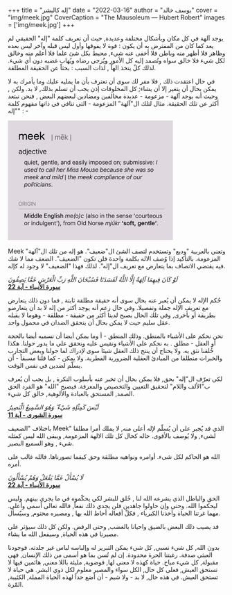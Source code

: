 +++
title = "إله كالبشر"
date = "2022-03-16"
author = "يوسف خالد"
cover = "img/meek.jpg"
CoverCaption = "The Mausoleum — Hubert Robert"
images = ['img/meek.jpg']
+++

يوجد آلهة في كل مكان وبأشكال مختلفة وعديدة, حيث أن تعريف كلمة "إله" الحقيقي لم يعد كما كان من المفترض به أن يكون : قوة لا يفوقها وأول ليس قبله وآخر ليس بعده وظاهر فلا أظهر منه وباطن فلا أخفى عنه شيء, محيط بكل شئ علما فلا أعلم منه وخالق لكل شيء فلا خالق سواه وتُصمد إليه كل الأمور ويُُرجى رضاه ويُهاب غضبه دون أي شيء. 
لذلك كلٌ يتخذ الهاً , لذات السبب : بحثاً عن الحقيقة المطلقة. 

في حال اعتقدت ذلك , فلا مفر لك سوى أن تعترف بأن ما يمليه عليك وما يأمرك به لا يمكن بحال أن يتغير إلا أن يشاء; كل المخلوقات إذن يجب أن تسلم بذلك, لا بد.
ولكن , وحيث أنه يوجد آلهة - مزعومة - عديدة مخالفين ومضادين لبعضهم البعض , فنحن نبتعد أكثر عن تلك الحقيقة. مثال لتلك ال"آلهة" المزعومة - التي تنافي في ذاتها مفهوم  كلمة "إله" : -   

![Meek in dictionary](/img/meek_2.png "Meek in dictionary")

Meek وتعني بالعربية "وديع" وتستخدم لتصف الشئ ال"ضعيف". هو إله من تلك ال"آلهة" المزعومة. بالتأكيد إذا وُصف الاله بكلمة واحدة فلن تكون "الضعيف". الضعف مما لا شك فيه يقتضي الاتصاف بما يتعارض مع تعريف ال"إله". لذلك فهذا "الضعيف" لا وجود له كإله.

_لَوْ كَانَ فِيهِمَا آلِهَةٌ إِلَّا اللَّهُ لَفَسَدَتَا فَسُبْحَانَ اللَّهِ رَبِّ الْعَرْشِ عَمَّا يَصِفُونَ_ \
__[سورة اﻷنبياء - آية 22](https://quran.com/21?startingVerse=22)__

حُكم الإله لا يمكن أن يُعبر عنه بحال سوى أنه حقيقة مطلقة ثابتة , فما دون ذلك يتعارض مع تعريف الإله جملة وتفصيلا. وفي حال زعم أنه يوجد أكثر من إله لا بد أن يتعارضو بطريقة أو بأخرى, وفي تلك الحال يصبح لدينا أكثر من حقيقة - مطلقة - وهوما لا يقبله عقل سليم حيث لا يمكن بحال أن يتحقق الضدان في محمول واحد.

نحن نحكم على الأشياء بالمنطق. وذلك المنطق - أ وما يمكن أيضا أن نسميه أيضا بالحجة أو العقل - مطلق . به نحكم على الأشياء ونقيس عليه ونحقق على ما يدور حولنا. هكذا خُلقنا نثق به. ولا يحتاج أن ينتج ذلك العقل شيئا سوى لإدراك لما حولنا وبعض التجارب والخبرات منطلقا من المبادئ العقلية الضرورية الفطرية. ولا يمكن  - كما قلنا مسبقاً - أن يسلّم لضدين في نفس الوقت.  

لكي تعرّف ال"إله" بحق, فلا يمكن بحال أن تخبر عنه بأسلوب النكرة , بل يجب أن يُعرف ب"الألف واللام" لتحقيق التعيين والتخصيص والمعرفة. فيصبح "الله" هو الفرد الحق الصمد, المستحق بالعبادة والألوهية, خالق كل شيء.


_لَيْسَ كَمِثْلِهِ شَيْءٌ ۖ وَهُوَ السَّمِيعُ الْبَصِيرُ_ \
__[سورة الشورى - آية 11](https://quran.com/42?startingVerse=11)__

باختلاف "الضعيف Meek" الذي قد يُجبر على أن يُسلّم لإله أعلى منه, لا يملك أمرا مطلقا لشيء, ولا يُوصف بالأقوى. حاله كحال كل تلك الالهة المزعومة, ويبقى الله ليس كمثله شيء , وهو السميع البصير. 


الله هو الحاكم لكل شيء. أوامره ونواهيه مطلقة وحق كيفما تصورناها. فالله غالب على أمره.

_لَا يُسْأَلُ عَمَّا يَفْعَلُ وَهُمْ يُسْأَلُونَ_ \
__[سورة اﻷنبياء - آية 22](https://quran.com/21?startingVerse=23)__

الحق والباطل الذي يشرعه الله لنا , خُلق للبشر لكي يحكّموه في ما يجري بينهم. وليس ليحكموا الله. وحتى وإن حاولوا جاهدين فلن يجدي ذلك نفعاً, فالله تعالى أسمى وأعلى. مهما غرتنا الحياة وأخذنا الكبرياء , فكلٌ أفعاله أحاط الله بها , ومصيره محتوم, وسيٌسأل. 

قد يصيب ذلك البعض بالضيق واحيانا بالغضب, وحتى الرفض. ولكن كل ذلك سيؤثر على مصيرنا في هذه الحياة, وسيفعل الله ما يشاء. 

بدون الله, كل شيء نسبي, كل شيء يمكن التبرير له وإلباسه لباس غير جلدته. فوجودنا العبثي صدفة. رغبتنا الحرة محدودة. إن لم تُسن بما هو أسمى من ذلك الإنسان, فهي مقبولة, كل شيء مباح. حياة كهذه لا معنى لها, فوضوية, مليئة باللا معنى, هائمين فيها لا تستحق العيش, فعلى كل حال, الكل سواء والمصير معلوم لكل ذوي البشر. هي حياة لا تستحق العيش. 
في هذه حال, لا بد - ولا شيم - أن أضع حداً لهذه الحياة المملة, الكئيبة, المّرة.
